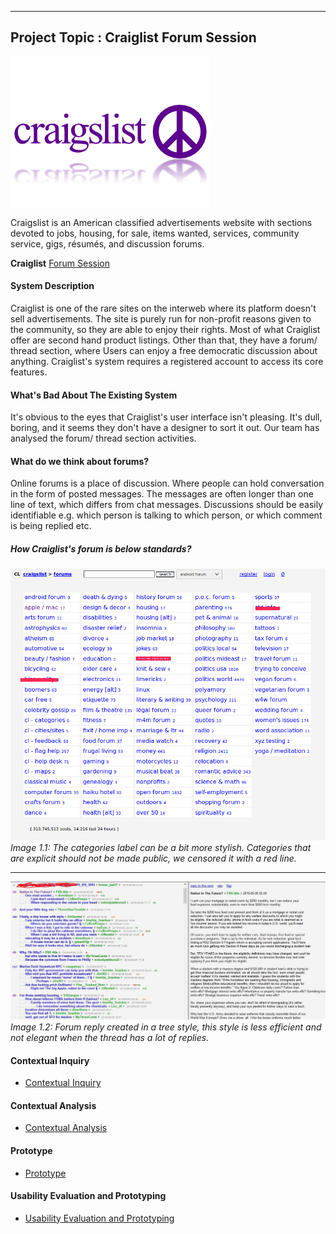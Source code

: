 
---
## Project Topic : Craiglist Forum Session
![](img/logo.png)

Craigslist is an American classified advertisements website with sections devoted to jobs, housing, for sale, items wanted, services, community service, gigs, résumés, and discussion forums.

**Craiglist** [Forum Session](https://forums.craigslist.org/?areaID=157)

#### System Description
Craiglist is one of the rare sites on the interweb where its platform doesn't sell advertisements. The site is purely run for non-profit reasons given to the community, so they are able to enjoy their rights. Most of what Craiglist offer are second hand product listings. Other than that, they have a forum/ thread section, where Users can enjoy a free democratic discussion about anything. Craiglist's system requires a registered account to access its core features.

#### What's Bad About The Existing System
It's obvious to the eyes that Craiglist's user interface isn't pleasing. It's dull, boring, and it seems they don't have a designer to sort it out. Our team has analysed the forum/ thread section activities.

#### What do we think about forums?
Online forums is a place of discussion. Where people can hold conversation in the form of posted messages. The messages are often longer than one line of text, which differs from chat messages. Discussions should be easily identifiable e.g. which person is talking to which person, or which comment is being replied etc.

##### How Craiglist's forum is below standards?


![Forum categories](img/forum1.png)
*Image 1.1: The categories label can be a bit more stylish. Categories that are explicit should not be made public, we censored it with a red line.*

----

![Forum tree](img/forum2.jpg)
*Image 1.2: Forum reply created in a tree style, this style is less efficient and not elegant when the thread has a lot of replies.*

#### Contextual Inquiry
- [Contextual Inquiry](Documentation/Contextual-Inquiry.md)

#### Contextual Analysis
- [Contextual Analysis](Documentation/Contextual-Analysis.md)

#### Prototype
- [Prototype](Documentation/Prototype.md)

#### Usability Evaluation and Prototyping

- [Usability Evaluation and Prototyping](Documentation/Usability-Evaluation-and-Prototyping.md)
